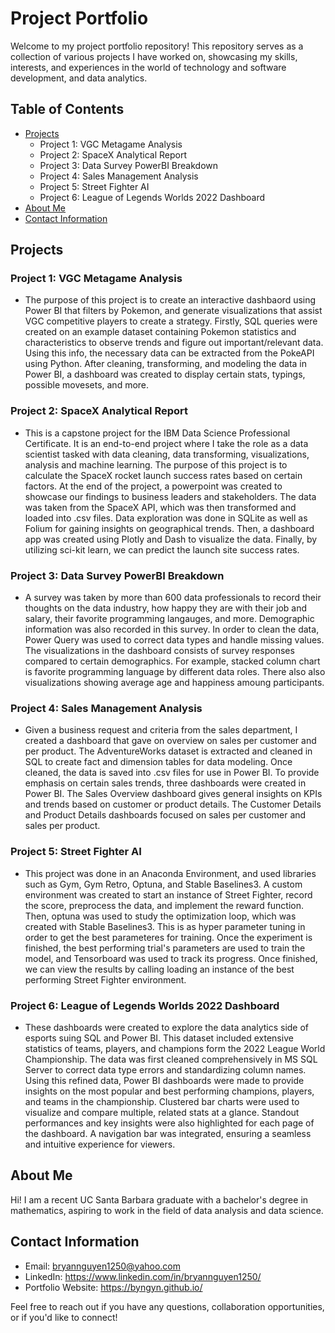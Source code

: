 # Project Portfolio

Welcome to my project portfolio repository! This repository serves as a collection of various projects I have worked on, showcasing my skills, interests, and experiences in the world of technology and software development, and data analytics.

## Table of Contents
- [Projects](#projects)
  - Project 1: VGC Metagame Analysis
  - Project 2: SpaceX Analytical Report
  - Project 3: Data Survey PowerBI Breakdown
  - Project 4: Sales Management Analysis
  - Project 5: Street Fighter AI
  - Project 6: League of Legends Worlds 2022 Dashboard
- [About Me](#about-me)
- [Contact Information](#contact-information)

## Projects

### Project 1: VGC Metagame Analysis
- The purpose of this project is to create an interactive dashbaord using Power BI that filters by Pokemon, and generate visualizations that assist VGC competitive players to create a strategy. Firstly, SQL queries were created on an example dataset containing Pokemon statistics and characteristics to observe trends and figure out important/relevant data. Using this info, the necessary data can be extracted from the PokeAPI using Python. After cleaning, transforming, and modeling the data in Power BI, a dashboard was created to display certain stats, typings, possible movesets, and more.

### Project 2: SpaceX Analytical Report
- This is a capstone project for the IBM Data Science Professional Certificate. It is an end-to-end project where I take the role as a data scientist tasked with data cleaning, data transforming, visualizations, analysis and machine learning. The purpose of this project is to calculate the SpaceX rocket launch success rates based on certain factors. At the end of the project, a powerpoint was created to showcase our findings to business leaders and stakeholders. The data was taken from the SpaceX API, which was then transformed and loaded into .csv files. Data exploration was done in SQLite as well as Folium for gaining insights on geographical trends. Then, a dashboard app was created using Plotly and Dash to visualize the data. Finally, by utilizing sci-kit learn, we can predict the launch site success rates.

### Project 3: Data Survey PowerBI Breakdown
- A survey was taken by more than 600 data professionals to record their thoughts on the data industry, how happy they are with their job and salary, their favorite programming langauges, and more. Demographic information was also recorded in this survey. In order to clean the data, Power Query was used to correct data types and handle missing values. The visualizations in the dashboard consists of survey responses compared to certain demographics. For example, stacked column chart is favorite programming language by different data roles. There also also visualizations showing average age and happiness amoung participants.

### Project 4: Sales Management Analysis
- Given a business request and criteria from the sales department, I created a dashboard that gave on overview on sales per customer and per product. The AdventureWorks dataset is extracted and cleaned in SQL to create fact and dimension tables for data modeling. Once cleaned, the data is saved into .csv files for use in Power BI. To provide emphasis on certain sales trends, three dashboards were created in Power BI. The Sales Overview dashboard gives general insights on KPIs and trends based on customer or product details. The Customer Details and Product Details dashboards focused on sales per customer and sales per product.

### Project 5: Street Fighter AI
- This project was done in an Anaconda Environment, and used libraries such as Gym, Gym Retro, Optuna, and Stable Baselines3. A custom environment was created to start an instance of Street Fighter, record the score, preprocess the data, and implement the reward function. Then, optuna was used to study the optimization loop, which was created with Stable Baselines3. This is as hyper parameter tuning in order to get the best parameteres for training. Once the experiment is finished, the best performing trial's parameters are used to train the model, and Tensorboard was used to track its progress. Once finished, we can view the results by calling loading an instance of the best performing Street Fighter environment.

### Project 6: League of Legends Worlds 2022 Dashboard
- These dashboards were created to explore the data analytics side of esports suing SQL and Power BI. This dataset included extensive statistics of teams, players, and champions form the 2022 League World Championship. The data was first cleaned comprehensively in MS SQL Server to correct data type errors and standardizing column names.
Using this refined data, Power BI dashboards were made to provide insights on the most popular and best performing champions, players, and teams in the championship. Clustered bar charts were used to visualize and compare multiple, related stats at a glance. Standout performances and key insights were also highlighted for each page of the dashboard. A navigation bar was integrated, ensuring a seamless and intuitive experience for viewers.

## About Me

Hi! I am a recent UC Santa Barbara graduate with a bachelor's degree in mathematics, aspiring to work in the field of data analysis and data science.

## Contact Information

- Email: bryannguyen1250@yahoo.com
- LinkedIn: https://www.linkedin.com/in/bryannguyen1250/
- Portfolio Website: https://byngyn.github.io/

Feel free to reach out if you have any questions, collaboration opportunities, or if you'd like to connect!
